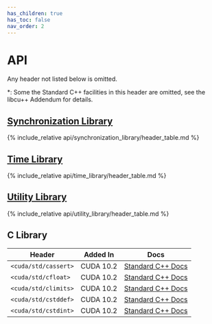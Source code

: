 ```yaml
---
has_children: true
has_toc: false
nav_order: 2
---
```


# API

Any header not listed below is omitted.

*: Some the Standard C++ facilities in this header are omitted, see the libcu++
Addendum for details.

## [Synchronization Library](./api/synchronization_library.md)

{% include_relative api/synchronization_library/header_table.md %}

## [Time Library](./api/time_library.md)

{% include_relative api/time_library/header_table.md %}

## [Utility Library](./api/utility_library.md)

{% include_relative api/utility_library/header_table.md %}

## C Library

| Header                   | Added In  | Docs |
|--------------------------|-----------|------|
| `<cuda/std/cassert>`     | CUDA 10.2 | [Standard C++ Docs](https://en.cppreference.com/w/cpp/header/cassert) |
| `<cuda/std/cfloat>`      | CUDA 10.2 | [Standard C++ Docs](https://en.cppreference.com/w/cpp/header/cfloat) |
| `<cuda/std/climits>`     | CUDA 10.2 | [Standard C++ Docs](https://en.cppreference.com/w/cpp/header/climits) |
| `<cuda/std/cstddef>`     | CUDA 10.2 | [Standard C++ Docs](https://en.cppreference.com/w/cpp/header/cstddef) |
| `<cuda/std/cstdint>`     | CUDA 10.2 | [Standard C++ Docs](https://en.cppreference.com/w/cpp/header/cstdint) |


